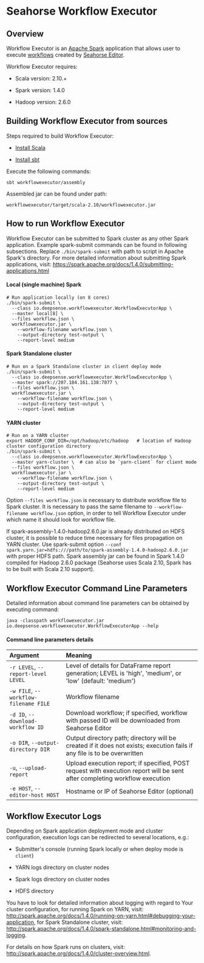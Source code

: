 # Seahorse Workflow Executor

## Overview

Workflow Executor is an <a target="_blank" href="http://spark.apache.org">Apache Spark</a>
application that allows user to execute <a target="_blank" href="http://seahorse.deepsense.io/docs/latest/workflowfile.html">workflows</a> created by <a target="_blank" href="http://editor.seahorse.deepsense.io"/>Seahorse Editor</a>.

Workflow Executor requires:

* Scala version: 2.10.+

* Spark version: 1.4.0

* Hadoop version: 2.6.0

## Building Workflow Executor from sources

Steps required to build Workflow Executor:

* <a target="_blank" href="http://www.scala-lang.org/download/install.html">Install Scala</a>

* <a target="_blank" href="http://www.scala-sbt.org/release/tutorial/Installing-sbt-on-Linux.html">Install sbt</a>

Execute the following commands:

    sbt workflowexecutor/assembly

Assembled jar can be found under path:

``workflowexecutor/target/scala-2.10/workflowexecutor.jar``

## How to run Workflow Executor

Workflow Executor can be submitted to Spark cluster as any other Spark application.
Example spark-submit commands can be found in following subsections.
Replace `./bin/spark-submit` with path to script in Apache Spark's directory.
For more detailed information about submitting Spark applications, visit:
<a target="_blank" href="https://spark.apache.org/docs/1.4.0/submitting-applications.html">https://spark.apache.org/docs/1.4.0/submitting-applications.html</a>

#### Local (single machine) Spark
    # Run application locally (on 8 cores)
    ./bin/spark-submit \
      --class io.deepsense.workflowexecutor.WorkflowExecutorApp \
      --master local[8] \
      --files workflow.json \
      workflowexecutor.jar \
        --workflow-filename workflow.json \
        --output-directory test-output \
        --report-level medium

#### Spark Standalone cluster
    # Run on a Spark Standalone cluster in client deploy mode
    ./bin/spark-submit \
      --class io.deepsense.workflowexecutor.WorkflowExecutorApp \
      --master spark://207.184.161.138:7077 \
      --files workflow.json \
      workflowexecutor.jar \
        --workflow-filename workflow.json \
        --output-directory test-output \
        --report-level medium

#### YARN cluster
    # Run on a YARN cluster
    export HADOOP_CONF_DIR=/opt/hadoop/etc/hadoop   # location of Hadoop cluster configuration directory
    ./bin/spark-submit \
      --class io.deepsense.workflowexecutor.WorkflowExecutorApp \
      --master yarn-cluster \  # can also be `yarn-client` for client mode
      --files workflow.json \
      workflowexecutor.jar \
        --workflow-filename workflow.json \
        --output-directory test-output \
        --report-level medium

Option ``--files workflow.json`` is necessary to distribute workflow file to Spark cluster.
It is necessary to pass the same filename to ``--workflow-filename workflow.json`` option,
in order to tell Workflow Executor under which name it should look for workflow file.

If spark-assembly-1.4.0-hadoop2.6.0.jar is already distributed
on HDFS cluster, it is possible to reduce time necessary for files propagation on YARN cluster.
Use spark-submit option
``--conf spark.yarn.jar=hdfs:///path/to/spark-assembly-1.4.0-hadoop2.6.0.jar``
with proper HDFS path.
Spark assembly jar can be found in Spark 1.4.0 compiled for
Hadoop 2.6.0 package (Seahorse uses Scala 2.10, Spark has to be built with Scala 2.10 support).



## Workflow Executor Command Line Parameters

Detailed information about command line parameters can be obtained by executing command:

``java -classpath workflowexecutor.jar io.deepsense.workflowexecutor.WorkflowExecutorApp --help``

#### Command line parameters details

| Argument                                   | Meaning                                              |
|:-------------------------------------------|:-----------------------------------------------------|
| ``-r LEVEL``, ``--report-level LEVEL``     | Level of details for DataFrame report generation; LEVEL is 'high', 'medium', or 'low' (default: 'medium') |
|``-w FILE``, ``--workflow-filename FILE``   | Workflow filename                                    |
|``-d ID``, ``--download-workflow ID``       | Download workflow; if specified, workflow with passed ID will be downloaded from Seahorse Editor |
|``-o DIR``, ``--output-directory DIR``      | Output directory path; directory will be created if it does not exists; execution fails if any file is to be overwritten |
| ``-u``, ``--upload-report``                | Upload execution report; if specified, POST request with execution report will be sent after completing workflow execution |
| ``-e HOST``, ``--editor-host HOST``        | Hostname or IP of Seahorse Editor (optional)  |



## Workflow Executor Logs

Depending on Spark application deployment mode and cluster configuration, execution logs can be
redirected to several locations, e.g.:

* Submitter's console (running Spark locally or when deploy mode is `client`)

* YARN logs directory on cluster nodes

* Spark logs directory on cluster nodes

* HDFS directory

You have to look for detailed information about logging with regard to Your cluster configuration,
for running Spark on YARN, visit:
<a target="_blank" href="http://spark.apache.org/docs/1.4.0/running-on-yarn.html#debugging-your-application">http://spark.apache.org/docs/1.4.0/running-on-yarn.html#debugging-your-application</a>,
for Spark Standalone cluster, visit:
<a target="_blank" href="http://spark.apache.org/docs/1.4.0/spark-standalone.html#monitoring-and-logging">http://spark.apache.org/docs/1.4.0/spark-standalone.html#monitoring-and-logging</a>.

For details on how Spark runs on clusters, visit:
<a target="_blank" href="http://spark.apache.org/docs/1.4.0/cluster-overview.html">http://spark.apache.org/docs/1.4.0/cluster-overview.html</a>.
